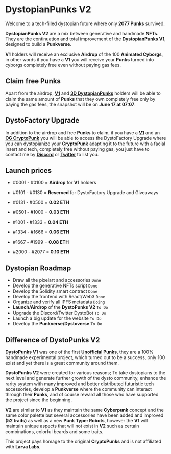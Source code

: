 # DystopianPunks V2

Welcome to a tech-filled dystopian future where only **2077 Punks** survived.

**DystopianPunks V2** are a mix between generative and handmade **NFTs**. They are the continuation and total improvement of the **[DystopianPunks V1](https://opensea.io/collection/dystopianpunks)**, designed to build a **Punkverse**.

**V1** holders will receive an exclusive **Airdrop** of the 100 **Animated Cyborgs**, in other words if you have a **V1** you will receive your **Punks** turned into cyborgs completely free even without paying gas fees.

## Claim free Punks

Apart from the airdrop, **[V1](https://opensea.io/collection/dystopianpunks)** and **[3D DystopianPunks](https://opensea.io/collection/3d-dystopianpunks)** holders will be able to claim the same amount of **Punks** that they own completely free only by paying the gas fees, the snapshot will be on **June 17 at 07:07**.

## DystoFactory Upgrade

In addition to the airdrop and free **Punks** to claim, if you have a **[V1](https://opensea.io/collection/dystopianpunks)** and an **[OG CryptoPunk](https://larvalabs.com/cryptopunks)** you will be able to access the DystoFactory Upgrade where you can dystopianize your **CryptoPunk** adapting it to the future with a facial insert and tech, completely free without paying gas, you just have to contact me by **[Discord](https://discord.com/invite/RMPkyYzZga)** or **[Twitter](https://twitter.com/DystopianPunks)** to list you.

## Launch prices

- #0001 - #0100 = **Airdrop** for **V1** holders
- #0101 - #0130 = **Reserved** for DystoFactory Upgrade and Giveaways

- #0131 - #0500 = **0.02 ETH**
- #0501 - #1000 = **0.03 ETH**
- #1001 - #1333 = **0.04 ETH**
- #1334 - #1666 = **0.06 ETH**
- #1667 - #1999 = **0.08 ETH**
- #2000 - #2077 = **0.10 ETH**

## Dystopian Roadmap

- Draw all the pixelart and accessories `Done`
- Develop the generative NFTs script `Done`
- Develop the Solidity smart contract `Done`
- Develop the frontend with React/Web3 `Done`
- Organize and verify all IPFS metadata `Doing`
- **Launch/Airdrop** of the **DystoPunks V2** `To Do`
- Upgrade the Discord/Twitter DystoBot `To Do`
- Launch a big update for the website `To Do`
- Develop the **Punkverse/Dystoverse** `To Do`

## Difference of DystoPunks V2

**[DystoPunks V1](https://opensea.io/collection/dystopianpunks)** was one of the first **[Unofficial Punks](https://unofficialpunks.com)**, they are a 100% handmade experimental project, which turned out to be a success, only 100 exist and yet there is a great community around them.

**DystoPunks V2** were created for various reasons; To take dystopians to the next level and generate further growth of the dysto community, enhance the rarity system with many improved and better distributed futuristic tech accessories, develop a **Punkverse** where the community can interact through their **Punks**, and of course reward all those who have supported the project since the beginning.

**V2** are similar to **V1** as they maintain the same **Cyberpunk** concept and the same color palette but several accessories have been added and improved **(52 traits)** as well as a new **Punk Type: Robots**, however the **V1** will maintain unique aspects that will not exist in **V2** such as certain combinations, colorful beards and some traits.

This project pays homage to the original **CryptoPunks** and is not affiliated with **Larva Labs**.

